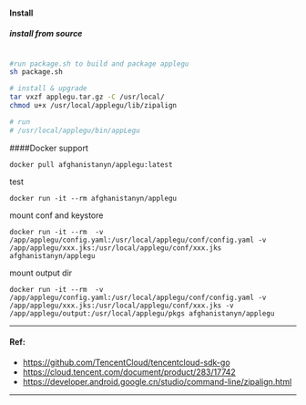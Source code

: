 
#### Install

##### install from source
```bash

#run package.sh to build and package applegu
sh package.sh

# install & upgrade
tar vxzf applegu.tar.gz -C /usr/local/
chmod u+x /usr/local/applegu/lib/zipalign

# run 
# /usr/local/applegu/bin/appLegu

```

####Docker support
```
docker pull afghanistanyn/applegu:latest
```

test
```
docker run -it --rm afghanistanyn/applegu
```

mount conf and keystore
```
docker run -it --rm  -v /app/applegu/config.yaml:/usr/local/applegu/conf/config.yaml -v /app/applegu/xxx.jks:/usr/local/applegu/conf/xxx.jks afghanistanyn/applegu
```

mount output dir
```
docker run -it --rm  -v /app/applegu/config.yaml:/usr/local/applegu/conf/config.yaml -v /app/applegu/xxx.jks:/usr/local/applegu/conf/xxx.jks -v /app/applegu/output:/usr/local/applegu/pkgs afghanistanyn/applegu
```

----

#### Ref:
- https://github.com/TencentCloud/tencentcloud-sdk-go
- https://cloud.tencent.com/document/product/283/17742
- https://developer.android.google.cn/studio/command-line/zipalign.html
----